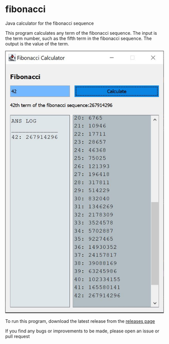 # fibonacci
Java calculator for the fibonacci sequence

This program calculates any term of the fibonacci sequence.
The input is the term number, such as the fifth term in the fibonacci sequence.
The output is the value of the term. 

![Screenshot of app](screenshotOfApp.JPG)

To run this program, download the latest release from the [releases page](https://github.com/mrbrianevans/fibonacci/releases)

If you find any bugs or improvements to be made, please open an issue or pull request

